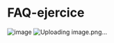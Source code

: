 # FAQ-ejercice
![image](https://github.com/GitNinja0/FAQ-ejercice/assets/146742892/892113f4-28d1-41a5-8d00-cf26b39ab071)
![Uploading image.png…]()
